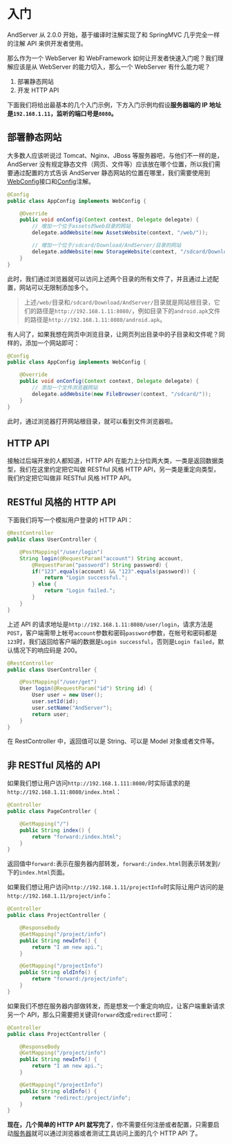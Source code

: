# 入门

AndServer 从 2.0.0 开始，基于编译时注解实现了和 SpringMVC 几乎完全一样的注解 API 来供开发者使用。

那么作为一个 WebServer 和 WebFramework 如何让开发者快速入门呢？我们理解应该是从 WebServer 的能力切入，那么一个 WebServer 有什么能力呢？

1. 部署静态网站
2. 开发 HTTP API

下面我们将给出最基本的几个入门示例，下方入门示例均假设**服务器端的 IP 地址是`192.168.1.11`，监听的端口号是`8080`。**

## 部署静态网站

大多数人应该听说过 Tomcat、Nginx、JBoss 等服务器吧，与他们不一样的是，AndServer 没有规定静态文件（网页、文件等）应该放在哪个位置，所以我们需要通过配置的方式告诉 AndServer 静态网站的位置在哪里，我们需要使用到[WebConfig](../class/WebConfig.md)接口和[Config](../annotation/Config.md)注解。

```java
@Config
public class AppConfig implements WebConfig {

    @Override
    public void onConfig(Context context, Delegate delegate) {
        // 增加一个位于assets的web目录的网站
        delegate.addWebsite(new AssetsWebsite(context, "/web/"));

        // 增加一个位于/sdcard/Download/AndServer/目录的网站
        delegate.addWebsite(new StorageWebsite(context, "/sdcard/Download/AndServer/"));
    }
}
```

此时，我们通过浏览器就可以访问上述两个目录的所有文件了，并且通过上述配置，网站可以无限制添加多个。

> 上述`/web/`目录和`/sdcard/Download/AndServer/`目录就是网站根目录，它们的路径是`http://192.168.1.11:8080/`，例如目录下的`android.apk`文件的路径是`http://192.168.1.11:8080/android.apk`。

有人问了，如果我想在网页中浏览目录，让网页列出目录中的子目录和文件呢？同样的，添加一个网站即可：

```java
@Config
public class AppConfig implements WebConfig {

    @Override
    public void onConfig(Context context, Delegate delegate) {
        // 添加一个文件浏览器网站
        delegate.addWebsite(new FileBrowser(context, "/sdcard/"));
    }
}
```

此时，通过浏览器打开网站根目录，就可以看到文件浏览器啦。

## HTTP API

接触过后端开发的人都知道，HTTP API 在能力上分位两大类，一类是返回数据类型，我们在这里约定把它叫做 RESTful 风格 HTTP API，另一类是重定向类型，我们约定把它叫做非 RESTful 风格 HTTP API。

## RESTful 风格的 HTTP API

下面我们将写一个模拟用户登录的 HTTP API：

```java
@RestController
public class UserController {

    @PostMapping("/user/login")
    String login(@RequestParam("account") String account,
        @RequestParam("password") String password) {
        if("123".equals(account) && "123".equals(password)) {
            return "Login successful.";
        } else {
            return "Login failed.";
        }
    }
}
```

上述 API 的请求地址是`http://192.168.1.11:8080/user/login`，请求方法是`POST`，客户端需带上帐号`account`参数和密码`password`参数，在帐号和密码都是`123`时，我们返回给客户端的数据是`Login successful`，否则是`Login failed`，默认情况下的响应码是 200。

```java
@RestController
public class UserController {

    @PostMapping("/user/get")
    User login(@RequestParam("id") String id) {
        User user = new User();
        user.setId(id);
        user.setName("AndServer");
        return user;
    }
}
```

在 RestController 中，返回值可以是 String、可以是 Model 对象或者文件等。

## 非 RESTful 风格的 API

如果我们想让用户访问`http://192.168.1.111:8080/`时实际请求的是`http://192.168.1.11:8080/index.html`：

```java
@Controller
public class PageController {

    @GetMapping("/")
    public String index() {
        return "forward:/index.html";
    }
}
```

返回值中`forward:`表示在服务器内部转发，`forward:/index.html`则表示转发到`/`下的`index.html`页面。

如果我们想让用户访问`http://192.168.1.11/projectInfo`时实际让用户访问的是`http://192.168.1.11/project/info`：

```java
@Controller
public class ProjectController {

    @ResponseBody
    @GetMapping("/project/info")
    public String newInfo() {
        return "I am new api.";
    }

    @GetMapping("/projectInfo")
    public String oldInfo() {
        return "forward:/project/info";
    }
}
```

如果我们不想在服务器内部做转发，而是想发一个重定向响应，让客户端重新请求另一个 API，那么只需要把关键词`forward`改成`redirect`即可：

```java
@Controller
public class ProjectController {

    @ResponseBody
    @GetMapping("/project/info")
    public String newInfo() {
        return "I am new api.";
    }

    @GetMapping("/projectInfo")
    public String oldInfo() {
        return "redirect:/project/info";
    }
}
```

**现在，几个简单的 HTTP API 就写完了**，你不需要任何注册或者配置，只需要启动[服务器](/server/README.md)就可以通过浏览器或者测试工具访问上面的几个 HTTP API 了。
